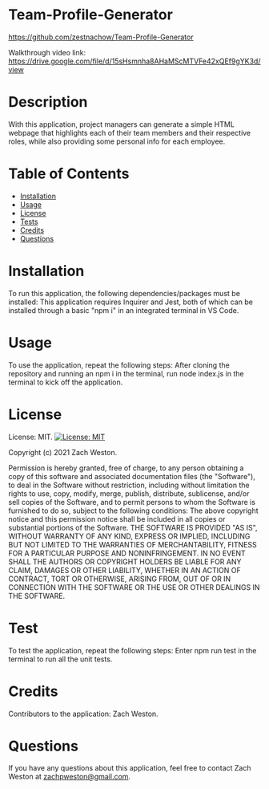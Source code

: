 # Team-Profile-Generator
https://github.com/zestnachow/Team-Profile-Generator

Walkthrough video link: https://drive.google.com/file/d/15sHsmnha8AHaMScMTVFe42xQEf9gYK3d/view
# Description
With this application, project managers can generate a simple HTML webpage that highlights each of their team members and their respective roles, while also providing some personal info for each employee.
# Table of Contents
* [Installation](#installation)
* [Usage](#usage)
* [License](#license)
* [Tests](#test)
* [Credits](#credits)
* [Questions](#questions)
# Installation
To run this application, the following dependencies/packages must be installed: This application requires Inquirer and Jest, both of which can be installed through a basic "npm i" in an integrated terminal in VS Code.
# Usage
To use the application, repeat the following steps: After cloning the repository and running an npm i in the terminal, run node index.js in the terminal to kick off the application.
# License
License: MIT.
[![License: MIT](https://img.shields.io/badge/License-MIT-yellow.svg)](https://opensource.org/licenses/MIT)

Copyright (c) 2021 Zach Weston.

Permission is hereby granted, free of charge, to any person obtaining a copy of this software and associated documentation files (the "Software"), to deal in the Software without restriction, including without limitation the rights to use, copy, modify, merge, publish, distribute, sublicense, and/or sell copies of the Software, and to permit persons to whom the Software is furnished to do so, subject to the following conditions: The above copyright notice and this permission notice shall be included in all copies or substantial portions of the Software. THE SOFTWARE IS PROVIDED "AS IS", WITHOUT WARRANTY OF ANY KIND, EXPRESS OR IMPLIED, INCLUDING BUT NOT LIMITED TO THE WARRANTIES OF MERCHANTABILITY, FITNESS FOR A PARTICULAR PURPOSE AND NONINFRINGEMENT. IN NO EVENT SHALL THE AUTHORS OR COPYRIGHT HOLDERS BE LIABLE FOR ANY CLAIM, DAMAGES OR OTHER LIABILITY, WHETHER IN AN ACTION OF CONTRACT, TORT OR OTHERWISE, ARISING FROM, OUT OF OR IN CONNECTION WITH THE SOFTWARE OR THE USE OR OTHER DEALINGS IN THE SOFTWARE.
# Test
To test the application, repeat the following steps: Enter npm run test in the terminal to run all the unit tests.
# Credits
Contributors to the application: Zach Weston.
# Questions
If you have any questions about this application, feel free to contact Zach Weston at zachpweston@gmail.com.